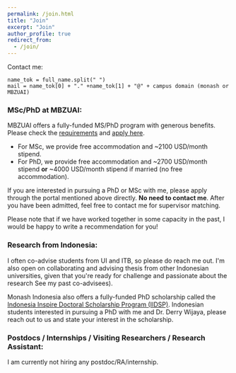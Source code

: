 ```yaml
---
permalink: /join.html
title: "Join"
excerpt: "Join"
author_profile: true
redirect_from: 
  - /join/
---
```


Contact me:
```
name_tok = full_name.split(" ")
mail = name_tok[0] + "." +name_tok[1] + "@" + campus domain (monash or MBZUAI)
```


### MSc/PhD at MBZUAI:

MBZUAI offers a fully-funded MS/PhD program with generous benefits. Please check the [requirements](https://mbzuai.ac.ae/study/admission-process/) and [apply here](https://apply.mbzuai.ac.ae/OnlineApplication). 

 - For MSc, we provide free accommodation and ~2100 USD/month stipend.
 - For PhD, we provide free accommodation and ~2700 USD/month stipend **or** ~4000 USD/month stipend if married (no free accommodation).

If you are interested in pursuing a PhD or MSc with me, please apply through the portal mentioned above directly. **No need to contact me**. After you have been admitted, feel free to contact me for supervisor matching.

Please note that if we have worked together in some capacity in the past, I would be happy to write a recommendation for you!

### Research from Indonesia:

I often co-advise students from UI and ITB, so please do reach me out. I'm also open on collaborating and advising thesis from other Indonesian universities, given that you're ready for challenge and passionate about the research See my past co-advisees).

Monash Indonesia also offers a fully-funded PhD scholarship called the [Indonesia Inspire Doctoral Scholarship Program (IIDSP)](https://www.monash.edu/indonesia/our-programs/doctor-of-philosophy-phd/Monash-Indonesia-Inspire-Doctoral-Scholarship-Program). Indonesian students interested in pursuing a PhD with me and Dr. Derry Wijaya, please reach out to us and state your interest in the scholarship.

### Postdocs / Internships / Visiting Researchers / Research Assistant:

I am currently not hiring any postdoc/RA/internship.
